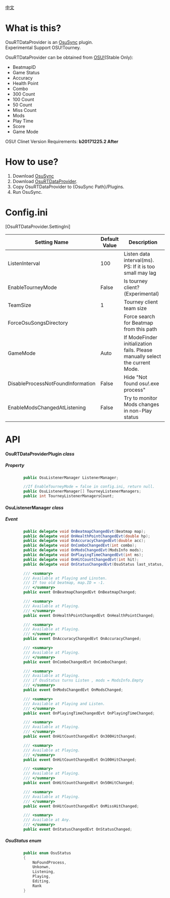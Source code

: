 [中文](https://github.com/KedamaOvO/OsuRTDataProvider-Release/blob/master/README-CN.md)  
# What is this?
OsuRTDataProvider is an [OsuSync](https://github.com/Deliay/osuSync) plugin.  
Experimental Support OSU!Tourney.  
  
OsuRTDataProvider can be obtained from [OSU!](https://osu.ppy.sh)(Stable Only):
* BeatmapID
* Game Status
* Accuracy
* Health Point
* Combo
* 300  Count
* 100  Count
* 50   Count
* Miss Count
* Mods
* Play Time
* Score
* Game Mode

OSU! Clinet Version Requirements: **b20171225.2 After**  

# How to use?
1. Download [OsuSync](https://github.com/Deliay/osuSync)
2. Download [OsuRTDataProvider](https://github.com/KedamaOvO/OsuRTDataProvider-Release/releases).
3. Copy OsuRTDataProvider to {OsuSync Path}/Plugins.
4. Run OsuSync.

# Config.ini
[OsuRTDataProvider.SettingIni]

|Setting Name|Default Value|Description|
| ----- | ----- | ----- |
| ListenInterval | 100 | Listen data interval(ms). PS: If it is too small may lag |
| EnableTourneyMode | False | Is tourney client?(Experimental)|
| TeamSize | 1 | Tourney client team size|
| ForceOsuSongsDirectory |  | Force search for Beatmap from this path|
| GameMode | Auto |If ModeFinder initialization fails. Please manually select the current Mode.|
| DisableProcessNotFoundInformation | False | Hide "Not found osu!.exe process"|
| EnableModsChangedAtListening | False | Try to monitor Mods changes in non-Play status|

# API
#### OsuRTDataProviderPlugin ***class***
##### Property
```csharp
        public OsuListenerManager ListenerManager;

        //If EnableTourneyMode = false in config.ini, return null.
        public OsuListenerManager[] TourneyListenerManagers;
        public int TourneyListenerManagersCount;
```
#### OsuListenerManager ***class***
##### Event
```csharp
        public delegate void OnBeatmapChangedEvt(Beatmap map);
        public delegate void OnHealthPointChangedEvt(double hp);
        public delegate void OnAccuracyChangedEvt(double acc);
        public delegate void OnComboChangedEvt(int combo);
        public delegate void OnModsChangedEvt(ModsInfo mods);
        public delegate void OnPlayingTimeChangedEvt(int ms);
        public delegate void OnHitCountChangedEvt(int hit);
        public delegate void OnStatusChangedEvt(OsuStatus last_status, OsuStatus status);

        /// <summary>
        /// Available at Playing and Linsten.
        /// If too old beatmap, map.ID = -1.
        /// </summary>
        public event OnBeatmapChangedEvt OnBeatmapChanged;

        /// <summary>
        /// Available at Playing.
        /// </summary>
        public event OnHealthPointChangedEvt OnHealthPointChanged;

        /// <summary>
        /// Available at Playing.
        /// </summary>
        public event OnAccuracyChangedEvt OnAccuracyChanged;

        /// <summary>
        /// Available at Playing.
        /// </summary>
        public event OnComboChangedEvt OnComboChanged;

        /// <summary>
        /// Available at Playing.
        /// if OsuStatus turns Listen , mods = ModsInfo.Empty
        /// </summary>
        public event OnModsChangedEvt OnModsChanged;

        /// <summary>
        /// Available at Playing and Listen.
        /// </summary>
        public event OnPlayingTimeChangedEvt OnPlayingTimeChanged;

        /// <summary>
        /// Available at Playing.
        /// </summary>
        public event OnHitCountChangedEvt On300HitChanged;

        /// <summary>
        /// Available at Playing.
        /// </summary>
        public event OnHitCountChangedEvt On100HitChanged;

        /// <summary>
        /// Available at Playing.
        /// </summary>
        public event OnHitCountChangedEvt On50HitChanged;

        /// <summary>
        /// Available at Playing.
        /// </summary>
        public event OnHitCountChangedEvt OnMissHitChanged;

        /// <summary>
        /// Available at Any.
        /// </summary>
        public event OnStatusChangedEvt OnStatusChanged;
```

##### OsuStatus ***enum***
```csharp
        public enum OsuStatus
        {
            NoFoundProcess,
            Unkonwn,
            Listening,
            Playing,
            Editing,
            Rank
        }
```
